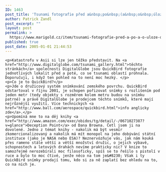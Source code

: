 ```yaml
---
ID: 1463
post_title: 'Tsunami fotografie před a&nbsp;po&nbsp;(a&nbsp;o&nbsp;úloze družic)'
author: Patrick Zandl
post_excerpt: ""
layout: post
permalink: >
  https://www.marigold.cz/item/tsunami-fotografie-pred-a-po-a-o-uloze-druzic
published: true
post_date: 2005-01-01 21:44:53
---
```

	<p>Katastrofu v Asii si lze jen těžko představit. Na <a href="http://www.digitalglobe.com/tsunami_gallery.html">těchto stránkách</a> společnosti DigitalGlobe jsou QuickBird fotografie jednotlivých lokalit před a poté, co se tsunami oblastí prohnala. Doporučuji, i když ten pohled na to není moc hezký. </p>
	<p>Co je to QuickBird?</p>
	<p>Jde o družicový systém snímkování zemského povrchu. QuickBird odstartoval v říjnu 2001, je schopen pořizovat snímky s rozlišením pod jeden metr (tedy objekty s rozměrem kolem metru budou na snímku patrné) a právě DigitalGlobe je prodejcem těchto snímků, které mají nejrůznější využití. Více technických <a href="http://www.ball.com/aerospace/quickbird.html">info anglicky zde</a>.</p>
	<p>Upomíná mne to na děj knihy <a href="http://www.amazon.com/exec/obidos/tg/detail/-/0671027387?v=glance">Deception Point</a> od Dana Browna. Četl jsem ji na dovolené. Jedno z témat knihy - nakolik má být vesmír zkomercionalizovaný a nakolik má mít monopol na jeho dobývání státní instituce (jako je NASA nebo ESA)? Neznervózňuje vás, jak nám kouká přes rameno stále větší a větší množství družic, o jejich výbavě, schopnostech a letových drahách nevíme prakticky nic? V knize to samozřejmě nerozebírali moc filosoficky, spíš se to řešilo s pistolí v ruce a bylo to moc čtivé, jenže něco na tom je&#8230; Však i ty QuickBird snímky prodají tomu, kdo si za ně zaplatí bez ohledu na to, co na nich je.
</p>